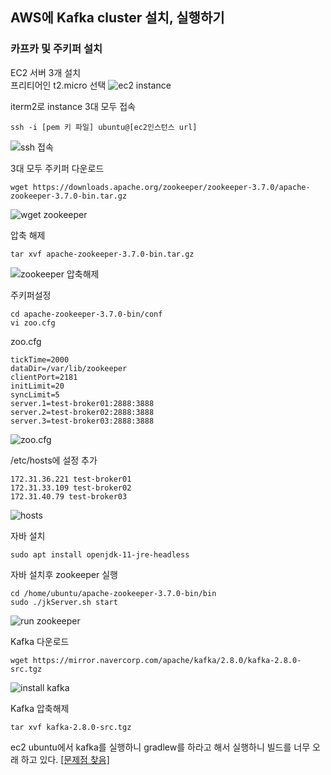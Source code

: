 ## AWS에 Kafka cluster 설치, 실행하기

### 카프카 및 주키퍼 설치
EC2 서버 3개 설치  
프리티어인 t2.micro 선택
![ec2 instance](../images/Kafka/07_Install_Kafka_ec2_instances.png)

iterm2로 instance 3대 모두 접속
```shell
ssh -i [pem 키 파일] ubuntu@[ec2인스턴스 url]
```
![ssh 접속](../images/Kafka/07_Install_Kafka_ec2_iterm2.png)

3대 모두 주키퍼 다운로드
```shell
wget https://downloads.apache.org/zookeeper/zookeeper-3.7.0/apache-zookeeper-3.7.0-bin.tar.gz
```
![wget zookeeper](../images/Kafka/07_Install_Kafka_wget_zookeeper.png)

압축 해제
```shell
tar xvf apache-zookeeper-3.7.0-bin.tar.gz
```
![zookeeper 압축해제](../images/Kafka/07_Install_Kafka_tarxvf_zookeeper.png)

주키퍼설정
```shell
cd apache-zookeeper-3.7.0-bin/conf
vi zoo.cfg
```

zoo.cfg
```vim
tickTime=2000
dataDir=/var/lib/zookeeper
clientPort=2181
initLimit=20
syncLimit=5
server.1=test-broker01:2888:3888
server.2=test-broker02:2888:3888
server.3=test-broker03:2888:3888
```
![zoo.cfg](../images/Kafka/07_Install_Kafka_zoo_cfg.png)

/etc/hosts에 설정 추가

```shell
172.31.36.221 test-broker01
172.31.33.109 test-broker02
172.31.40.79 test-broker03

```
![hosts](../images/Kafka/07_Install_Kafka_hosts.png)

자바 설치
```shell
sudo apt install openjdk-11-jre-headless
```

자바 설치후 zookeeper 실행
```shell
cd /home/ubuntu/apache-zookeeper-3.7.0-bin/bin
sudo ./jkServer.sh start
```

![run zookeeper](../images/Kafka/07_Install_Kafka_run_zookeeper.png)

Kafka 다운로드
```shell
wget https://mirror.navercorp.com/apache/kafka/2.8.0/kafka-2.8.0-src.tgz
```
![install kafka](../images/Kafka/07_Install_Kafka_install_kafka.png)

Kafka 압축해제
```shell
tar xvf kafka-2.8.0-src.tgz
```

ec2 ubuntu에서 kafka를 실행하니 gradlew를 하라고 해서 실행하니 빌드를 너무 오래 하고 있다.
[[문제점 찾음]](https://twofootdog.tistory.com/92)  
